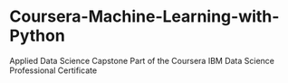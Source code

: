 # Coursera-Machine-Learning-with-Python
Applied Data Science Capstone
Part of the Coursera IBM Data Science Professional Certificate

